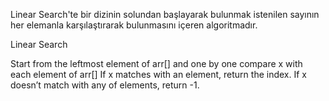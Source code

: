 Linear Search'te bir dizinin solundan başlayarak bulunmak istenilen sayının her elemanla karşılaştırarak bulunmasını içeren algoritmadır.

Linear Search

Start from the leftmost element of arr[] and one by one compare x with each element of arr[]
If x matches with an element, return the index.
If x doesn’t match with any of elements, return -1.